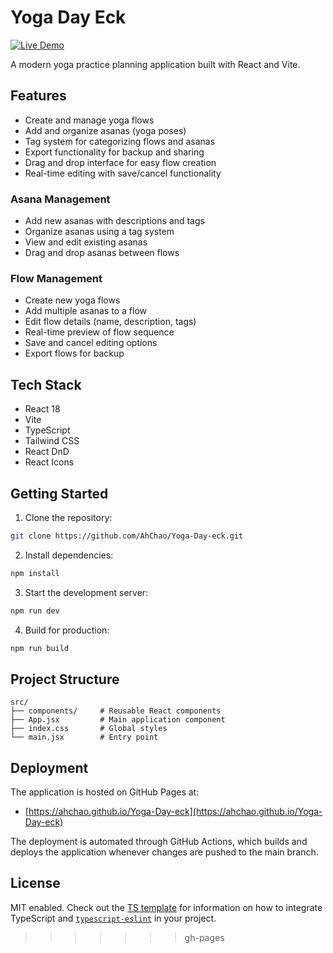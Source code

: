 # Yoga Day Eck

[![Live Demo](https://img.shields.io/badge/live-demo-blue)](https://ahchao.github.io/Yoga-Day-eck)

A modern yoga practice planning application built with React and Vite.

## Features

- Create and manage yoga flows
- Add and organize asanas (yoga poses)
- Tag system for categorizing flows and asanas
- Export functionality for backup and sharing
- Drag and drop interface for easy flow creation
- Real-time editing with save/cancel functionality

### Asana Management

- Add new asanas with descriptions and tags
- Organize asanas using a tag system
- View and edit existing asanas
- Drag and drop asanas between flows

### Flow Management

- Create new yoga flows
- Add multiple asanas to a flow
- Edit flow details (name, description, tags)
- Real-time preview of flow sequence
- Save and cancel editing options
- Export flows for backup

## Tech Stack

- React 18
- Vite
- TypeScript
- Tailwind CSS
- React DnD
- React Icons

## Getting Started

1. Clone the repository:
```bash
git clone https://github.com/AhChao/Yoga-Day-eck.git
```

2. Install dependencies:
```bash
npm install
```

3. Start the development server:
```bash
npm run dev
```

4. Build for production:
```bash
npm run build
```

## Project Structure

```
src/
├── components/     # Reusable React components
├── App.jsx         # Main application component
├── index.css       # Global styles
└── main.jsx        # Entry point
```

## Deployment

The application is hosted on GitHub Pages at:
- [https://ahchao.github.io/Yoga-Day-eck](https://ahchao.github.io/Yoga-Day-eck)

The deployment is automated through GitHub Actions, which builds and deploys the application whenever changes are pushed to the main branch.

## License

MIT enabled. Check out the [TS template](https://github.com/vitejs/vite/tree/main/packages/create-vite/template-react-ts) for information on how to integrate TypeScript and [`typescript-eslint`](https://typescript-eslint.io) in your project.
>>>>>>> gh-pages
